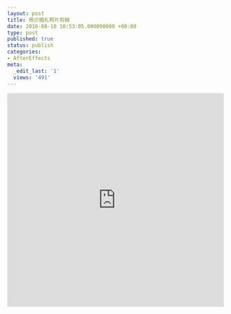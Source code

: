 ```yaml
---
layout: post
title: 杨贝婚礼照片剪辑
date: 2016-08-10 10:53:05.000000000 +08:00
type: post
published: true
status: publish
categories:
- AfterEffects
meta:
  _edit_last: '1'
  views: '491'
---
```

<iframe height="498" width="100%" src="http://player.youku.com/embed/XMTY3MzE1MTc0OA==" frameborder="0" allowfullscreen></iframe>